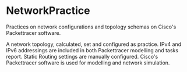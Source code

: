 # NetworkPractice
Practices on network configurations and topology schemas on Cisco's Packettracer software.

A network topology, calculated, set and configured as practice.
IPv4 and IPv6 addressings are included in both Packettracer modelling and tasks report.
Static Routing settings are manually configured.
Cisco's Packettracer software is used for modelling and network simulation.
